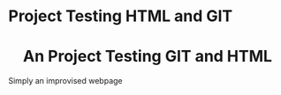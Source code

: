 # Project Testing HTML and GIT

<html lang="en">
<head>
<h1 align="center">
An Project Testing GIT and HTML
</h1>
</head>
<body>
<p> Simply an improvised webpage </p>
</body>
